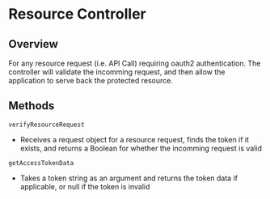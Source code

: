 # Resource Controller

## Overview

For any resource request (i.e. API Call) requiring oauth2 authentication.  The controller will validate the
incomming request, and then allow the application to serve back the protected resource.

## Methods

`verifyResourceRequest`

  * Receives a request object for a resource request, finds the token if it exists, and returns a Boolean for whether
the incomming request is valid

`getAccessTokenData`

  * Takes a token string as an argument and returns the token data if applicable, or null if the token is invalid